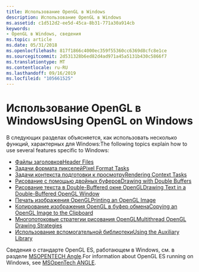 ```yaml
---
title: Использование OpenGL в Windows
description: Использование OpenGL в Windows
ms.assetid: c1d512d2-ee5d-45ca-8b31-771a30a914cb
keywords:
- OpenGL в Windows, сведения
ms.topic: article
ms.date: 05/31/2018
ms.openlocfilehash: 817f1866c4000ec359f55360cc6369d8cfc8e1ce
ms.sourcegitcommit: 2d531328b6ed82d4ad971a45a5131b430c5866f7
ms.translationtype: MT
ms.contentlocale: ru-RU
ms.lasthandoff: 09/16/2019
ms.locfileid: "105661525"
---
```

# <a name="using-opengl-on-windows"></a><span data-ttu-id="cfcac-104">Использование OpenGL в Windows</span><span class="sxs-lookup"><span data-stu-id="cfcac-104">Using OpenGL on Windows</span></span>

<span data-ttu-id="cfcac-105">В следующих разделах объясняется, как использовать несколько функций, характерных для Windows:</span><span class="sxs-lookup"><span data-stu-id="cfcac-105">The following topics explain how to use several features specific to Windows:</span></span>

-   [<span data-ttu-id="cfcac-106">Файлы заголовков</span><span class="sxs-lookup"><span data-stu-id="cfcac-106">Header Files</span></span>](header-files.md)
-   [<span data-ttu-id="cfcac-107">Задачи формата пикселей</span><span class="sxs-lookup"><span data-stu-id="cfcac-107">Pixel Format Tasks</span></span>](pixel-format-tasks.md)
-   [<span data-ttu-id="cfcac-108">Задачи контекста подготовки к просмотру</span><span class="sxs-lookup"><span data-stu-id="cfcac-108">Rendering Context Tasks</span></span>](rendering-context-tasks.md)
-   [<span data-ttu-id="cfcac-109">Рисование с помощью двойных буферов</span><span class="sxs-lookup"><span data-stu-id="cfcac-109">Drawing with Double Buffers</span></span>](drawing-with-double-buffers.md)
-   [<span data-ttu-id="cfcac-110">Рисование текста в Double-Buffered окне OpenGL</span><span class="sxs-lookup"><span data-stu-id="cfcac-110">Drawing Text in a Double-Buffered OpenGL Window</span></span>](drawing-text-in-a-double-buffered-opengl-window.md)
-   [<span data-ttu-id="cfcac-111">Печать изображения OpenGL</span><span class="sxs-lookup"><span data-stu-id="cfcac-111">Printing an OpenGL Image</span></span>](printing-an-opengl-image.md)
-   [<span data-ttu-id="cfcac-112">Копирование изображения OpenGL в буфер обмена</span><span class="sxs-lookup"><span data-stu-id="cfcac-112">Copying an OpenGL Image to the Clipboard</span></span>](copying-an-opengl-image-to-the-clipboard.md)
-   [<span data-ttu-id="cfcac-113">Многопотоковые стратегии рисования OpenGL</span><span class="sxs-lookup"><span data-stu-id="cfcac-113">Multithread OpenGL Drawing Strategies</span></span>](multithread-opengl-drawing-strategies.md)
-   [<span data-ttu-id="cfcac-114">Использование вспомогательной библиотеки</span><span class="sxs-lookup"><span data-stu-id="cfcac-114">Using the Auxiliary Library</span></span>](using-the-auxiliary-library.md)

<span data-ttu-id="cfcac-115">Сведения о стандарте OpenGL ES, работающем в Windows, см. в разделе [MSOPENTECH Angle](https://github.com/MSOpenTech/angle/wiki).</span><span class="sxs-lookup"><span data-stu-id="cfcac-115">For information about OpenGL ES running on Windows, see [MSOpenTech ANGLE](https://github.com/MSOpenTech/angle/wiki).</span></span>

 

 




